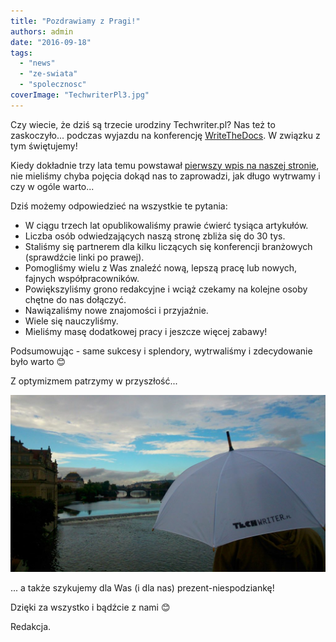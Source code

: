 ```yaml
---
title: "Pozdrawiamy z Pragi!"
authors: admin
date: "2016-09-18"
tags:
  - "news"
  - "ze-swiata"
  - "spolecznosc"
coverImage: "TechwriterPl3.jpg"
---
```


Czy wiecie, że dziś są trzecie urodziny Techwriter.pl? Nas też to zaskoczyło...
podczas wyjazdu na konferencję
[WriteTheDocs](http://www.writethedocs.org/conf/eu/2016/). W związku z tym
świętujemy!

Kiedy dokładnie trzy lata temu powstawał
[pierwszy wpis na naszej stronie](http://techwriter.pl/witaj-swiecie/), nie
mieliśmy chyba pojęcia dokąd nas to zaprowadzi, jak długo wytrwamy i czy w ogóle
warto...

Dziś możemy odpowiedzieć na wszystkie te pytania:

- W ciągu trzech lat opublikowaliśmy prawie ćwierć tysiąca artykułów.
- Liczba osób odwiedzających naszą stronę zbliża się do 30 tys.
- Staliśmy się partnerem dla kilku liczących się konferencji branżowych
  (sprawdźcie linki po prawej).
- Pomogliśmy wielu z Was znaleźć nową, lepszą pracę lub nowych, fajnych
  współpracowników.
- Powiększyliśmy grono redakcyjne i wciąż czekamy na kolejne osoby chętne do nas
  dołączyć.
- Nawiązaliśmy nowe znajomości i przyjaźnie.
- Wiele się nauczyliśmy.
- Mieliśmy masę dodatkowej pracy i jeszcze więcej zabawy!

Podsumowując - same sukcesy i splendory, wytrwaliśmy i zdecydowanie było warto
😊

Z optymizmem patrzymy w przyszłość...

![TechwriterPlPraga](images/TechwriterPlPraga-1024x576.jpg)

... a także szykujemy dla Was (i dla nas) prezent-niespodziankę!

Dzięki za wszystko i bądźcie z nami 😊

Redakcja.
